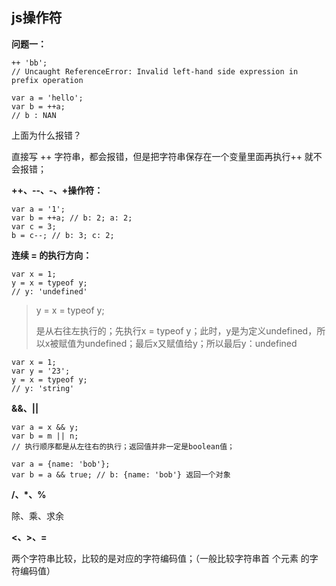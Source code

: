 ## js操作符

**问题一：**

```
++ 'bb';
// Uncaught ReferenceError: Invalid left-hand side expression in prefix operation
```

```
var a = 'hello';
var b = ++a;
// b : NAN
```

上面为什么报错？

直接写 ++ 字符串，都会报错，但是把字符串保存在一个变量里面再执行++ 就不会报错；



**++、--、-、+操作符：**

```
var a = '1';
var b = ++a; // b: 2; a: 2;
var c = 3;
b = c--; // b: 3; c: 2;
```

**连续 = 的执行方向：**

```
var x = 1;
y = x = typeof y;
// y: 'undefined'
```

> y = x = typeof y;
>
> 是从右往左执行的；先执行x = typeof y；此时，y是为定义undefined，所以x被赋值为undefined；最后x又赋值给y；所以最后y：undefined


```
var x = 1;
var y = '23';
y = x = typeof y;
// y: 'string'
```



**&&、||**

```
var a = x && y;
var b = m || n;
// 执行顺序都是从左往右的执行；返回值并非一定是boolean值；

var a = {name: 'bob'};
var b = a && true; // b: {name: 'bob'} 返回一个对象
```



**/、*、%**

除、乘、求余



**<、>、=**

两个字符串比较，比较的是对应的字符编码值；（一般比较字符串首 个元素 的字符编码值）

